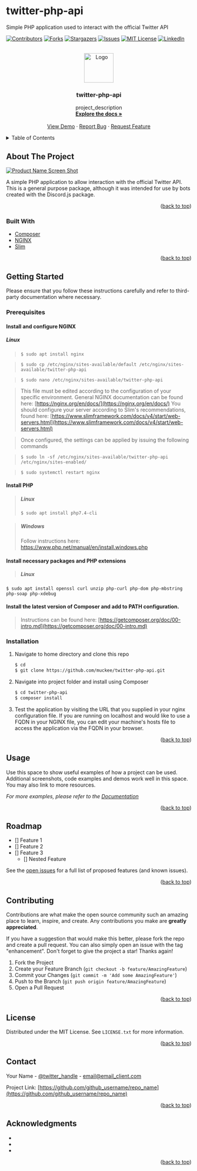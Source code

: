 # twitter-php-api
Simple PHP application used to interact with the official Twitter API

<div id="top"></div>
<!--
*** Thanks for checking out the Best-README-Template. If you have a suggestion
*** that would make this better, please fork the repo and create a pull request
*** or simply open an issue with the tag "enhancement".
*** Don't forget to give the project a star!
*** Thanks again! Now go create something AMAZING! :D
-->



<!-- PROJECT SHIELDS -->
<!--
*** I'm using markdown "reference style" links for readability.
*** Reference links are enclosed in brackets [ ] instead of parentheses ( ).
*** See the bottom of this document for the declaration of the reference variables
*** for contributors-url, forks-url, etc. This is an optional, concise syntax you may use.
*** https://www.markdownguide.org/basic-syntax/#reference-style-links
-->
[![Contributors][contributors-shield]][contributors-url]
[![Forks][forks-shield]][forks-url]
[![Stargazers][stars-shield]][stars-url]
[![Issues][issues-shield]][issues-url]
[![MIT License][license-shield]][license-url]
[![LinkedIn][linkedin-shield]][linkedin-url]



<!-- PROJECT LOGO -->
<br />
<div align="center">
  <a href="https://github.com/muckee/twitter-php-api">
    <img src="images/logo.png" alt="Logo" width="80" height="80">
  </a>

<h3 align="center">twitter-php-api</h3>

  <p align="center">
    project_description
    <br />
    <a href="https://github.com/muckee/twitter-php-api"><strong>Explore the docs »</strong></a>
    <br />
    <br />
    <a href="https://github.com/muckee/twitter-php-api">View Demo</a>
    ·
    <a href="https://github.com/muckee/twitter-php-api/issues">Report Bug</a>
    ·
    <a href="https://github.com/muckee/twitter-php-api/issues">Request Feature</a>
  </p>
</div>



<!-- TABLE OF CONTENTS -->
<details>
  <summary>Table of Contents</summary>
  <ol>
    <li>
      <a href="#about-the-project">About The Project</a>
      <ul>
        <li><a href="#built-with">Built With</a></li>
      </ul>
    </li>
    <li>
      <a href="#getting-started">Getting Started</a>
      <ul>
        <li><a href="#prerequisites">Prerequisites</a></li>
        <li><a href="#installation">Installation</a></li>
      </ul>
    </li>
    <li><a href="#usage">Usage</a></li>
    <li><a href="#roadmap">Roadmap</a></li>
    <li><a href="#contributing">Contributing</a></li>
    <li><a href="#license">License</a></li>
    <li><a href="#contact">Contact</a></li>
    <li><a href="#acknowledgments">Acknowledgments</a></li>
  </ol>
</details>



<!-- ABOUT THE PROJECT -->
## About The Project

[![Product Name Screen Shot][product-screenshot]](https://example.com)

A simple PHP application to allow interaction with the official Twitter API. This is a general purpose package, although it was intended for use by bots created with the Discord.js package.

<p align="right">(<a href="#top">back to top</a>)</p>



### Built With

* [Composer](https://getcomposer.org/)
* [NGINX](https://nginx.org/)
* [Slim](https://www.slimframework.com/)

<p align="right">(<a href="#top">back to top</a>)</p>



<!-- GETTING STARTED -->
## Getting Started

Please ensure that you follow these instructions carefully and refer to third-party documentation where necessary.

### Prerequisites

#### Install and configure NGINX
##### Linux
>`$ sudo apt install nginx`

>`$ sudo cp /etc/nginx/sites-available/default /etc/nginx/sites-available/twitter-php-api`

>`$ sudo nano /etc/nginx/sites-available/twitter-php-api`

>This file must be edited according to the configuration of your specific environment.
>General NGINX documentation can be found here: [https://nginx.org/en/docs/](https://nginx.org/en/docs/)
>You should configure your server according to Slim's recommendations, found here: [https://www.slimframework.com/docs/v4/start/web-servers.html](https://www.slimframework.com/docs/v4/start/web-servers.html)

>Once configured, the settings can be applied by issuing the following commands

>`$ sudo ln -sf /etc/nginx/sites-available/twitter-php-api /etc/nginx/sites-enabled/`

>`$ sudo systemctl restart nginx`

#### Install PHP
>##### Linux
>`$ sudo apt install php7.4-cli`

>##### Windows
>Follow instructions here: https://www.php.net/manual/en/install.windows.php

#### Install necessary packages and PHP extensions
>##### Linux
```
$ sudo apt install openssl curl unzip php-curl php-dom php-mbstring php-soap php-xdebug
```

#### Install the latest version of Composer and add to PATH configuration.
>Instructions can be found here: [https://getcomposer.org/doc/00-intro.md](https://getcomposer.org/doc/00-intro.md)


### Installation

1. Navigate to home directory and clone this repo
   ```sh
   $ cd
   $ git clone https://github.com/muckee/twitter-php-api.git
   ```
3. Navigate into project folder and install using Composer
   ```sh
   $ cd twitter-php-api
   $ composer install
   ```
3. Test the application by visiting the URL that you supplied in your nginx configuration file. If you are running on localhost and would like to use a FQDN in your NGINX file, you can edit your machine's hosts file to access the application via the FQDN in your browser.

<p align="right">(<a href="#top">back to top</a>)</p>



<!-- USAGE EXAMPLES -->
## Usage

Use this space to show useful examples of how a project can be used. Additional screenshots, code examples and demos work well in this space. You may also link to more resources.

_For more examples, please refer to the [Documentation](https://example.com)_

<p align="right">(<a href="#top">back to top</a>)</p>



<!-- ROADMAP -->
## Roadmap

- [] Feature 1
- [] Feature 2
- [] Feature 3
    - [] Nested Feature

See the [open issues](https://github.com/github_username/repo_name/issues) for a full list of proposed features (and known issues).

<p align="right">(<a href="#top">back to top</a>)</p>



<!-- CONTRIBUTING -->
## Contributing

Contributions are what make the open source community such an amazing place to learn, inspire, and create. Any contributions you make are **greatly appreciated**.

If you have a suggestion that would make this better, please fork the repo and create a pull request. You can also simply open an issue with the tag "enhancement".
Don't forget to give the project a star! Thanks again!

1. Fork the Project
2. Create your Feature Branch (`git checkout -b feature/AmazingFeature`)
3. Commit your Changes (`git commit -m 'Add some AmazingFeature'`)
4. Push to the Branch (`git push origin feature/AmazingFeature`)
5. Open a Pull Request

<p align="right">(<a href="#top">back to top</a>)</p>



<!-- LICENSE -->
## License

Distributed under the MIT License. See `LICENSE.txt` for more information.

<p align="right">(<a href="#top">back to top</a>)</p>



<!-- CONTACT -->
## Contact

Your Name - [@twitter_handle](https://twitter.com/twitter_handle) - email@email_client.com

Project Link: [https://github.com/github_username/repo_name](https://github.com/github_username/repo_name)

<p align="right">(<a href="#top">back to top</a>)</p>



<!-- ACKNOWLEDGMENTS -->
## Acknowledgments

* []()
* []()
* []()

<p align="right">(<a href="#top">back to top</a>)</p>



<!-- MARKDOWN LINKS & IMAGES -->
<!-- https://www.markdownguide.org/basic-syntax/#reference-style-links -->
[contributors-shield]: https://img.shields.io/github/contributors/github_username/repo_name.svg?style=for-the-badge
[contributors-url]: https://github.com/github_username/repo_name/graphs/contributors
[forks-shield]: https://img.shields.io/github/forks/github_username/repo_name.svg?style=for-the-badge
[forks-url]: https://github.com/github_username/repo_name/network/members
[stars-shield]: https://img.shields.io/github/stars/github_username/repo_name.svg?style=for-the-badge
[stars-url]: https://github.com/github_username/repo_name/stargazers
[issues-shield]: https://img.shields.io/github/issues/github_username/repo_name.svg?style=for-the-badge
[issues-url]: https://github.com/github_username/repo_name/issues
[license-shield]: https://img.shields.io/github/license/github_username/repo_name.svg?style=for-the-badge
[license-url]: https://github.com/github_username/repo_name/blob/master/LICENSE.txt
[linkedin-shield]: https://img.shields.io/badge/-LinkedIn-black.svg?style=for-the-badge&logo=linkedin&colorB=555
[linkedin-url]: https://linkedin.com/in/linkedin_username
[product-screenshot]: images/screenshot.png

